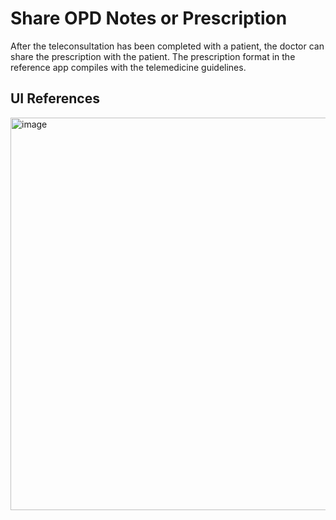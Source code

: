 # Share OPD Notes or Prescription

After the teleconsultation has been completed with a patient, the doctor can share the prescription with the patient. The prescription format in the reference app compiles with the telemedicine guidelines. 

## UI References
<img width="628" alt="image" src="https://user-images.githubusercontent.com/98421565/171597524-9d8c534d-301c-4327-947f-6e64785169e6.png">


